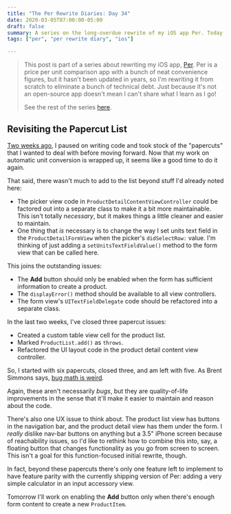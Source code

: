 ```yaml
---
title: "The Per Rewrite Diaries: Day 34"
date: 2020-03-05T07:00:00-05:00
draft: false
summary: A series on the long-overdue rewrite of my iOS app Per. Today, I revisit the list of papercuts.
tags: ["per", "per rewrite diary", "ios"]

---
```


> This post is part of a series about rewriting my iOS app, [Per](https://droppedbits.com/apps/per). Per is a price per unit comparison app with a bunch of neat convenience figures, but it hasn't been updated in years, so I'm rewriting it from scratch to eliminate a bunch of technical debt. Just because it's not an open-source app doesn't mean I can't share what I learn as I go!
> 
> See the rest of the series [here](/tags/per-rewrite-diary/).

## Revisiting the Papercut List

[Two weeks ago], I paused on writing code and took stock of the "papercuts" that I wanted to deal with before moving forward. Now that my work on automatic unit conversion is wrapped up, it seems like a good time to do it again.

That said, there wasn't much to add to the list beyond stuff I'd already noted here:

- The picker view code in `ProductDetailContentViewController` could be factored out into a separate class to make it a bit more maintainable. This isn't totally _necessary_, but it makes things a little cleaner and easier to maintain.
- One thing that _is_ necessary is to change the way I set units text field in the `ProductDetailFormView` when the picker's `didSelectRow:` value. I'm thinking of just adding a `setUnitsTextFieldValue()` method to the form view that can be called here.

This joins the outstanding issues:

- The **Add** button should only be enabled when the form has sufficient information to create a product.
- The `displayError()` method should be available to all view controllers.
- The form view's `UITextFieldDelegate` code should be refactored into a separate class.

In the last two weeks, I've closed three papercut issues:

- Created a custom table view cell for the product list.
- Marked `ProductList.add()` as `throws`.
- Refactored the UI layout code in the product detail content view controller.

So, I started with six papercuts, closed three, and am left with five. As Brent Simmons says, [bug math is weird].

Again, these aren't necessarily _bugs_, but they are quality-of-life improvements in the sense that it'll make it easier to maintain and reason about the code.

There's also one UX issue to think about. The product list view has buttons in the navigation bar, and the product detail view has them under the form. I _really_ dislike nav-bar buttons on anything but a 3.5" iPhone screen because of reachability issues, so I'd like to rethink how to combine this into, say, a floating button that changes functionality as you go from screen to screen. This isn't a goal for this function-focused initial rewrite, though.

In fact, beyond these papercuts there's only one feature left to implement to have feature parity with the currently shipping version of Per: adding a very simple calculator in an input accessory view.

Tomorrow I'll work on enabling the **Add** button only when there's enough form content to create a new `ProductItem`.

[Two weeks ago]: /post/per-diaries-day-20/
[bug math is weird]: https://inessential.com/2020/01/27/bug_math